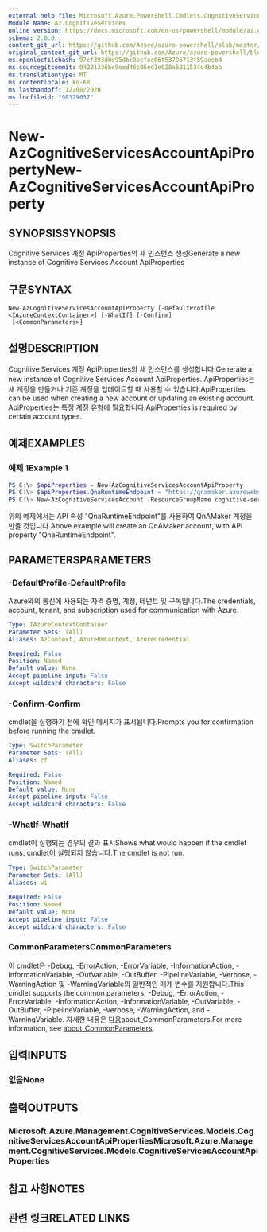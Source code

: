 ```yaml
---
external help file: Microsoft.Azure.PowerShell.Cmdlets.CognitiveServices.dll-Help.xml
Module Name: Az.CognitiveServices
online version: https://docs.microsoft.com/en-us/powershell/module/az.cognitiveservices/new-azcognitiveservicesaccountapiproperty
schema: 2.0.0
content_git_url: https://github.com/Azure/azure-powershell/blob/master/src/CognitiveServices/CognitiveServices/help/New-AzCognitiveServicesAccountApiProperty.md
original_content_git_url: https://github.com/Azure/azure-powershell/blob/master/src/CognitiveServices/CognitiveServices/help/New-AzCognitiveServicesAccountApiProperty.md
ms.openlocfilehash: 97cf393d0d95dbc9ecfec06f53795713f59aecbd
ms.sourcegitcommit: 04221336bc9eed46c05ed1e828a6811534d4b4ab
ms.translationtype: MT
ms.contentlocale: ko-KR
ms.lasthandoff: 12/08/2020
ms.locfileid: "98329637"
---
```

# <span data-ttu-id="67e71-101">New-AzCognitiveServicesAccountApiProperty</span><span class="sxs-lookup"><span data-stu-id="67e71-101">New-AzCognitiveServicesAccountApiProperty</span></span>

## <span data-ttu-id="67e71-102">SYNOPSIS</span><span class="sxs-lookup"><span data-stu-id="67e71-102">SYNOPSIS</span></span>
<span data-ttu-id="67e71-103">Cognitive Services 계정 ApiProperties의 새 인스턴스 생성</span><span class="sxs-lookup"><span data-stu-id="67e71-103">Generate a new instance of Cognitive Services Account ApiProperties</span></span>

## <span data-ttu-id="67e71-104">구문</span><span class="sxs-lookup"><span data-stu-id="67e71-104">SYNTAX</span></span>

```
New-AzCognitiveServicesAccountApiProperty [-DefaultProfile <IAzureContextContainer>] [-WhatIf] [-Confirm]
 [<CommonParameters>]
```

## <span data-ttu-id="67e71-105">설명</span><span class="sxs-lookup"><span data-stu-id="67e71-105">DESCRIPTION</span></span>
<span data-ttu-id="67e71-106">Cognitive Services 계정 ApiProperties의 새 인스턴스를 생성합니다.</span><span class="sxs-lookup"><span data-stu-id="67e71-106">Generate a new instance of Cognitive Services Account ApiProperties.</span></span>
<span data-ttu-id="67e71-107">ApiProperties는 새 계정을 만들거나 기존 계정을 업데이트할 때 사용할 수 있습니다.</span><span class="sxs-lookup"><span data-stu-id="67e71-107">ApiProperties can be used when creating a new account or updating an existing account.</span></span>
<span data-ttu-id="67e71-108">ApiProperties는 특정 계정 유형에 필요합니다.</span><span class="sxs-lookup"><span data-stu-id="67e71-108">ApiProperties is required by certain account types.</span></span>

## <span data-ttu-id="67e71-109">예제</span><span class="sxs-lookup"><span data-stu-id="67e71-109">EXAMPLES</span></span>

### <span data-ttu-id="67e71-110">예제 1</span><span class="sxs-lookup"><span data-stu-id="67e71-110">Example 1</span></span>
```powershell
PS C:\> $apiProperties = New-AzCognitiveServicesAccountApiProperty
PS C:\> $apiProperties.QnaRuntimeEndpoint = "https://qnamaker.azurewebsites.net"
PS C:\> New-AzCognitiveServicesAccount -ResourceGroupName cognitive-services-resource-group -name qnamaker -Type QnAMaker -SkuName S0 -Locatio WestUS -ApiProperty $apiProperties
```

<span data-ttu-id="67e71-111">위의 예제에서는 API 속성 "QnaRuntimeEndpoint"를 사용하여 QnAMaker 계정을 만들 것입니다.</span><span class="sxs-lookup"><span data-stu-id="67e71-111">Above example will create an QnAMaker account, with API property "QnaRuntimeEndpoint".</span></span>


## <span data-ttu-id="67e71-112">PARAMETERS</span><span class="sxs-lookup"><span data-stu-id="67e71-112">PARAMETERS</span></span>

### <span data-ttu-id="67e71-113">-DefaultProfile</span><span class="sxs-lookup"><span data-stu-id="67e71-113">-DefaultProfile</span></span>
<span data-ttu-id="67e71-114">Azure와의 통신에 사용되는 자격 증명, 계정, 테넌트 및 구독입니다.</span><span class="sxs-lookup"><span data-stu-id="67e71-114">The credentials, account, tenant, and subscription used for communication with Azure.</span></span>

```yaml
Type: IAzureContextContainer
Parameter Sets: (All)
Aliases: AzContext, AzureRmContext, AzureCredential

Required: False
Position: Named
Default value: None
Accept pipeline input: False
Accept wildcard characters: False
```

### <span data-ttu-id="67e71-115">-Confirm</span><span class="sxs-lookup"><span data-stu-id="67e71-115">-Confirm</span></span>
<span data-ttu-id="67e71-116">cmdlet을 실행하기 전에 확인 메시지가 표시됩니다.</span><span class="sxs-lookup"><span data-stu-id="67e71-116">Prompts you for confirmation before running the cmdlet.</span></span>

```yaml
Type: SwitchParameter
Parameter Sets: (All)
Aliases: cf

Required: False
Position: Named
Default value: None
Accept pipeline input: False
Accept wildcard characters: False
```

### <span data-ttu-id="67e71-117">-WhatIf</span><span class="sxs-lookup"><span data-stu-id="67e71-117">-WhatIf</span></span>
<span data-ttu-id="67e71-118">cmdlet이 실행되는 경우의 결과 표시</span><span class="sxs-lookup"><span data-stu-id="67e71-118">Shows what would happen if the cmdlet runs.</span></span>
<span data-ttu-id="67e71-119">cmdlet이 실행되지 않습니다.</span><span class="sxs-lookup"><span data-stu-id="67e71-119">The cmdlet is not run.</span></span>

```yaml
Type: SwitchParameter
Parameter Sets: (All)
Aliases: wi

Required: False
Position: Named
Default value: None
Accept pipeline input: False
Accept wildcard characters: False
```

### <span data-ttu-id="67e71-120">CommonParameters</span><span class="sxs-lookup"><span data-stu-id="67e71-120">CommonParameters</span></span>
<span data-ttu-id="67e71-121">이 cmdlet은 -Debug, -ErrorAction, -ErrorVariable, -InformationAction, -InformationVariable, -OutVariable, -OutBuffer, -PipelineVariable, -Verbose, -WarningAction 및 -WarningVariable의 일반적인 매개 변수를 지원합니다.</span><span class="sxs-lookup"><span data-stu-id="67e71-121">This cmdlet supports the common parameters: -Debug, -ErrorAction, -ErrorVariable, -InformationAction, -InformationVariable, -OutVariable, -OutBuffer, -PipelineVariable, -Verbose, -WarningAction, and -WarningVariable.</span></span> <span data-ttu-id="67e71-122">자세한 내용은 [다음](http://go.microsoft.com/fwlink/?LinkID=113216)about_CommonParameters.</span><span class="sxs-lookup"><span data-stu-id="67e71-122">For more information, see [about_CommonParameters](http://go.microsoft.com/fwlink/?LinkID=113216).</span></span>

## <span data-ttu-id="67e71-123">입력</span><span class="sxs-lookup"><span data-stu-id="67e71-123">INPUTS</span></span>

### <span data-ttu-id="67e71-124">없음</span><span class="sxs-lookup"><span data-stu-id="67e71-124">None</span></span>

## <span data-ttu-id="67e71-125">출력</span><span class="sxs-lookup"><span data-stu-id="67e71-125">OUTPUTS</span></span>

### <span data-ttu-id="67e71-126">Microsoft.Azure.Management.CognitiveServices.Models.CognitiveServicesAccountApiProperties</span><span class="sxs-lookup"><span data-stu-id="67e71-126">Microsoft.Azure.Management.CognitiveServices.Models.CognitiveServicesAccountApiProperties</span></span>

## <span data-ttu-id="67e71-127">참고 사항</span><span class="sxs-lookup"><span data-stu-id="67e71-127">NOTES</span></span>

## <span data-ttu-id="67e71-128">관련 링크</span><span class="sxs-lookup"><span data-stu-id="67e71-128">RELATED LINKS</span></span>

